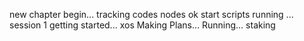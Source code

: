 new chapter begin...
tracking codes
nodes
ok
start
scripts running
...
session 1
getting started...
xos
Making Plans...
Running...
staking
